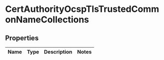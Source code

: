 
# CertAuthorityOcspTlsTrustedCommonNameCollections

## Properties
Name | Type | Description | Notes
------------ | ------------- | ------------- | -------------




